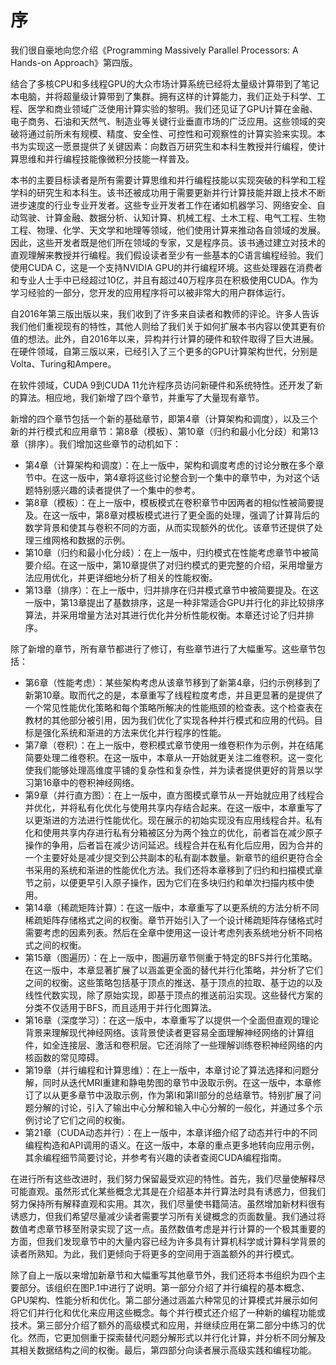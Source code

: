# 序

我们很自豪地向您介绍《Programming Massively Parallel Processors: A Hands-on Approach》第四版。

结合了多核CPU和多线程GPU的大众市场计算系统已经将太量级计算带到了笔记本电脑，并将超量级计算带到了集群。拥有这样的计算能力，我们正处于科学、工程、医学和商业领域广泛使用计算实验的黎明。我们还见证了GPU计算在金融、电子商务、石油和天然气、制造业等关键行业垂直市场的广泛应用。这些领域的突破将通过前所未有规模、精度、安全性、可控性和可观察性的计算实验来实现。本书为实现这一愿景提供了关键因素：向数百万研究生和本科生教授并行编程，使计算思维和并行编程技能像微积分技能一样普及。

本书的主要目标读者是所有需要计算思维和并行编程技能以实现突破的科学和工程学科的研究生和本科生。该书还被成功用于需要更新并行计算技能并跟上技术不断进步速度的行业专业开发者。这些专业开发者工作在诸如机器学习、网络安全、自动驾驶、计算金融、数据分析、认知计算、机械工程、土木工程、电气工程、生物工程、物理、化学、天文学和地理等领域，他们使用计算来推动各自领域的发展。因此，这些开发者既是他们所在领域的专家，又是程序员。该书通过建立对技术的直观理解来教授并行编程。我们假设读者至少有一些基本的C语言编程经验。我们使用CUDA C，这是一个支持NVIDIA GPU的并行编程环境。这些处理器在消费者和专业人士手中已经超过10亿，并且有超过40万程序员在积极使用CUDA。作为学习经验的一部分，您开发的应用程序将可以被非常大的用户群体运行。

自2016年第三版出版以来，我们收到了许多来自读者和教师的评论。许多人告诉我们他们重视现有的特性，其他人则给了我们关于如何扩展本书内容以使其更有价值的想法。此外，自2016年以来，异构并行计算的硬件和软件取得了巨大进展。在硬件领域，自第三版以来，已经引入了三个更多的GPU计算架构世代，分别是Volta、Turing和Ampere。

在软件领域，CUDA 9到CUDA 11允许程序员访问新硬件和系统特性。还开发了新的算法。相应地，我们新增了四个章节，并重写了大量现有章节。

新增的四个章节包括一个新的基础章节，即第4章（计算架构和调度），以及三个新的并行模式和应用章节：第8章（模板）、第10章（归约和最小化分歧）和第13章（排序）。我们增加这些章节的动机如下：
- 第4章（计算架构和调度）：在上一版中，架构和调度考虑的讨论分散在多个章节中。在这一版中，第4章将这些讨论整合到一个集中的章节中，为对这个话题特别感兴趣的读者提供了一个集中的参考。
- 第8章（模板）：在上一版中，模板模式在卷积章节中因两者的相似性被简要提及。在这一版中，第8章对模板模式进行了更全面的处理，强调了计算背后的数学背景和使其与卷积不同的方面，从而实现额外的优化。该章节还提供了处理三维网格和数据的示例。
- 第10章（归约和最小化分歧）：在上一版中，归约模式在性能考虑章节中被简要介绍。在这一版中，第10章提供了对归约模式的更完整的介绍，采用增量方法应用优化，并更详细地分析了相关的性能权衡。
- 第13章（排序）：在上一版中，归并排序在归并模式章节中被简要提及。在这一版中，第13章提出了基数排序，这是一种非常适合GPU并行化的非比较排序算法，并采用增量方法对其进行优化并分析性能权衡。本章还讨论了归并排序。

除了新增的章节，所有章节都进行了修订，有些章节进行了大幅重写。这些章节包括：
- 第6章（性能考虑）：某些架构考虑从该章节移到了新第4章，归约示例移到了新第10章。取而代之的是，本章重写了线程粒度考虑，并且更显著的是提供了一个常见性能优化策略和每个策略所解决的性能瓶颈的检查表。这个检查表在教材的其他部分被引用，因为我们优化了实现各种并行模式和应用的代码。目标是强化系统和渐进的方法来优化并行程序的性能。
- 第7章（卷积）：在上一版中，卷积模式章节使用一维卷积作为示例，并在结尾简要处理二维卷积。在这一版中，本章从一开始就更关注二维卷积。这一变化使我们能够处理高维度平铺的复杂性和复杂性，并为读者提供更好的背景以学习第16章中的卷积神经网络。
- 第9章（并行直方图）：在上一版中，直方图模式章节从一开始就应用了线程合并优化，并将私有化优化与使用共享内存结合起来。在这一版中，本章重写了以更渐进的方法进行性能优化。现在展示的初始实现没有应用线程合并。私有化和使用共享内存进行私有分箱被区分为两个独立的优化，前者旨在减少原子操作的争用，后者旨在减少访问延迟。线程合并在私有化后应用，因为合并的一个主要好处是减少提交到公共副本的私有副本数量。新章节的组织更符合全书采用的系统和渐进的性能优化方法。我们还将本章移到了归约和扫描模式章节之前，以便更早引入原子操作，因为它们在多块归约和单次扫描内核中使用。
- 第14章（稀疏矩阵计算）：在这一版中，本章重写了以更系统的方法分析不同稀疏矩阵存储格式之间的权衡。章节开始引入了一个设计稀疏矩阵存储格式时需要考虑的因素列表。然后在全章中使用这一设计考虑列表系统地分析不同格式之间的权衡。
- 第15章（图遍历）：在上一版中，图遍历章节侧重于特定的BFS并行化策略。在这一版中，本章显著扩展了以涵盖更全面的替代并行化策略，并分析了它们之间的权衡。这些策略包括基于顶点的推送、基于顶点的拉取、基于边的以及线性代数实现，除了原始实现，即基于顶点的推送前沿实现。这些替代方案的分类不仅适用于BFS，而且适用于并行化图算法。
- 第16章（深度学习）：在这一版中，本章重写了以提供一个全面但直观的理论背景来理解现代神经网络。该背景使读者更容易全面理解神经网络的计算组件，如全连接层、激活和卷积层。它还消除了一些理解训练卷积神经网络的内核函数的常见障碍。
- 第19章（并行编程和计算思维）：在上一版中，本章讨论了算法选择和问题分解，同时从迭代MRI重建和静电势图的章节中汲取示例。在这一版中，本章修订了以从更多章节中汲取示例，作为第I和第II部分的总结章节。特别扩展了问题分解的讨论，引入了输出中心分解和输入中心分解的一般化，并通过多个示例讨论了它们之间的权衡。
- 第21章（CUDA动态并行）：在上一版中，本章详细介绍了动态并行中的不同编程构造和API调用的语义。在这一版中，本章的重点更多地转向应用示例，其余编程细节简要讨论，并参考有兴趣的读者查阅CUDA编程指南。

在进行所有这些改进时，我们努力保留最受欢迎的特性。首先，我们尽量使解释尽可能直观。虽然形式化某些概念尤其是在介绍基本并行算法时具有诱惑力，但我们努力保持所有解释直观和实用。其次，我们尽量使书籍简洁。虽然增加新材料很有诱惑力，但我们希望尽量减少读者需要学习所有关键概念的页面数量。我们通过将数值考虑章节移至附录实现了这一点。虽然数值考虑是并行计算的一个极其重要的方面，但我们发现章节中的大量内容已经为许多具有计算机科学或计算科学背景的读者所熟知。为此，我们更倾向于将更多的空间用于涵盖额外的并行模式。

除了自上一版以来增加新章节和大幅重写其他章节外，我们还将本书组织为四个主要部分。该组织在图P.1中进行了说明。第一部分介绍了并行编程的基本概念、GPU架构、性能分析和优化。第二部分通过涵盖六种常见的计算模式并展示如何将它们并行化和优化来应用这些概念。每个并行模式还介绍了一种新的编程功能或技术。第三部分介绍了额外的高级模式和应用，并继续应用在第二部分中练习的优化。然而，它更加侧重于探索替代问题分解形式以并行化计算，并分析不同分解及其相关数据结构之间的权衡。最后，第四部分向读者展示高级实践和编程功能。
